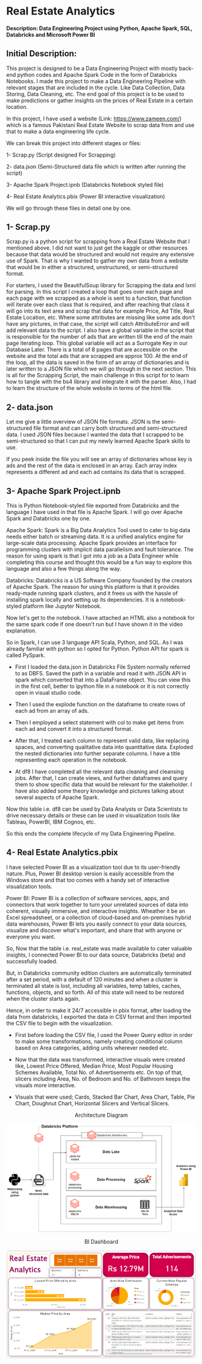 # Real Estate Analytics

#### Description: Data Engineering Project using Python, Apache Spark, SQL, Databricks and Microsoft Power BI

## Initial Description:

This project is designed to be a Data Engineering Project with mostly back-end python codes and Apache Spark Code in the form of Databricks Notebooks. I made this project to make a Data Engineering Pipeline with relevant stages that are included in the cycle. Like Data Collection, Data Storing, Data Cleaning, etc. The end goal of this project is to be used to make predictions or gather insights on the prices of Real Estate in a certain location.

In this project, I have used a website (Link: https://www.zameen.com/) which is a famous Pakistani Real Estate Website to scrap data from and use that to make a data engineering life cycle.

We can break this project into different stages or files:

1- Scrap.py (Script designed For Scrapping)

2- data.json (Semi-Structured data file which is written after running the script)

3- Apache Spark Project.ipnb (Databricks Notebook styled file)

4- Real Estate Analytics.pbix (Power BI interactive visualization)

We will go through these files in detail one by one.

## 1- Scrap.py

Scrap.py is a python script for scrapping from a Real Estate Website that I mentioned above. I did not want to just get the kaggle or other resources because that data would be structured and would not require any extensive use of Spark. That is why I wanted to gather my own data from a website that would be in either a structured, unstructured, or semi-structured format.

For starters, I used the BeautifulSoup library for Scrapping the data and lxml for parsing. In this script I created a loop that goes over each page and each page with we scrapped as a whole is sent to a function, that function will iterate over each class that is required, and after reaching that class it will go into its text area and scrap that data for example Price, Ad Title, Real Estate Location, etc. Where some attributes are missing like some ads don't have any pictures, in that case, the script will catch AttributeError and will add relevant data to the script. I also have a global variable in the script that is responsible for the number of ads that are written till the end of the main page iterating loop. This global variable will act as a Surrogate Key in our Database Later. There is a total of 8 pages that are accessible on the website and the total ads that are scrapped are approx 100. At the end of the loop, all the data is saved in the form of an array of dictionaries and is later written to a JSON file which we will go through in the next section. This is all for the Scrapping Script, the main challenge in this script for to learn how to tangle with the bs4 library and integrate it with the parser. Also, I had to learn the structure of the whole website in terms of the html file.

## 2- data.json

Let me give a little overview of JSON file formats. JSON is the semi-structured file format and can carry both structured and semi-structured data. I used JSON files because I wanted the data that I scrapped to be semi-structured so that I can put my newly learned Apache Spark skills to use.

If you peek inside the file you will see an array of dictionaries whose key is ads and the rest of the data is enclosed in an array. Each array index represents a different ad and each ad contains its data that is scrapped.

## 3- Apache Spark Project.ipnb

This is Python Notebook-styled file exported from Databricks and the language I have used in that file is Apache Spark. I will go over Apache Spark and Databricks one by one.

Apache Spark: Spark is a Big Data Analytics Tool used to cater to big data needs either batch or streaming data. It is a unified analytics engine for large-scale data processing. Apache Spark provides an interface for programming clusters with implicit data parallelism and fault tolerance. The reason for using spark is that I got into a job as a Data Engineer while completing this course and thought this would be a fun way to explore this language and also a few things along the way.

Databricks: Databricks is a US Software Company founded by the creators of Apache Spark. The reason for using this platform is that it provides ready-made running spark clusters, and it frees us with the hassle of installing spark locally and setting up its dependencies. It is a notebook-styled platform like Jupyter Notebook.

Now let's get to the notebook. I have attached an HTML also a notebook for the same spark code if one doesn't run but I have shown it in the video explanation.

So in Spark, I can use 3 language API Scala, Python, and SQL. As I was already familiar with python so I opted for Python. Python API for spark is called PySpark.

- First I loaded the data.json in Databricks File System normally referred to as DBFS. Saved the path in a variable and read it with JSON API in spark which converted that into a DataFrame object. You can view this in the first cell, better to ipython file in a notebook or it is not correctly open in visual studio code.

- Then I used the explode function on the dataframe to create rows of each ad from an array of ads.

- Then I employed a select statement with col to make get items from each ad and convert it into a structured format.

- After that, I treated each column to represent valid data, like replacing spaces, and converting qualitative data into quantitative data. Exploded the nested dictionaries into further separate columns. I have a title representing each operation in the notebook.

- At df8 I have completed all the relevant data cleaning and cleansing jobs. After that, I can create views, and further dataframes and query them to show specific data that would be relevant for the stakeholder. I have also added some theory knowledge and pictures talking about several aspects of Apache Spark.

Now this table i.e. df8 can be used by Data Analysts or Data Scientists to drive necessary details or these can be used in visualization tools like Tableau, PowerBI, IBM Cognos, etc.

So this ends the complete lifecycle of my Data Engineering Pipeline.

## 4- Real Estate Analytics.pbix

I have selected Power BI as a visualization tool due to its user-friendly nature. Plus, Power BI desktop version is easily accessible from the Windows store and that too comes with a handy set of interactive visualization tools.

Power BI: Power BI is a collection of software services, apps, and connectors that work together to turn your unrelated sources of data into coherent, visually immersive, and interactive insights. Wheather it be an Excel spreadsheet, or a collection of cloud-based and on-premises hybrid data warehouses, Power BI lets you easily connect to your data sources, visualize and discover what's important, and share that with anyone or everyone you want.

So, Now that the table i.e. real_estate was made available to cater valuable insights, I connected Power BI to our data source, Databricks (beta) and successfully loaded.

But, in Databricks community edition clusters are automatically terminated after a set period, with a default of 120 minutes and when a cluster is terminated all state is lost, including all variables, temp tables, caches, functions, objects, and so forth. All of this state will need to be restored when the cluster starts again.

Hence, in order to make it 24/7 accessible in pbix format, after loading the data from databricks, I exported the data in CSV format and then imported the CSV file to begin with the visualization.

- First before loading the CSV file, I used the Power Query editor in order to make some transformations, namely creating conditional column based on Area categories, adding units wherever needed etc.

- Now that the data was transformed, interactive visuals were created like, Lowest Price Offered, Median Price, Most Popular Housing Schemes Available, Total No. of Advertisements etc. On top of that, slicers including Area, No. of Bedroom and No. of Bathroom keeps the visuals more interactive.

- Visuals that were used; Cards, Stacked Bar Chart, Area Chart, Table, Pie Chart, Doughnut Chart, Horizontal Slicers and Vertical Slicers.



<p align="center">
Architecture Diagram
</p>

![alt text](./Architecture_Diag.png)


<p align="center">
BI Dashboard
</p>

![alt text](./Real_Estate_Analytics.PNG)
